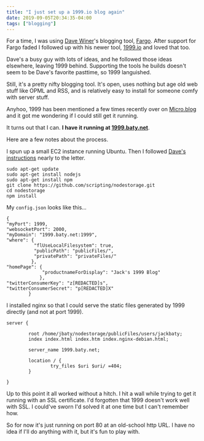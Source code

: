 ```yaml
---
title: "I just set up a 1999.io blog again"
date: 2019-09-05T20:34:35-04:00
tags: ["blogging"]
---
```


For a time, I was using [Dave Winer](http://scripting.com)'s blogging tool, [Fargo](http://fargo.io). After support for Fargo faded I followed up with his newer tool, [1999.io](http://1999.io) and loved that too.

Dave's a busy guy with lots of ideas, and he followed those ideas elsewhere, leaving 1999 behind. Supporting the tools he builds doesn't seem to be Dave's favorite pasttime, so 1999 languished.

Still, it's a pretty nifty blogging tool. It's open, uses nothing but age old web stuff like OPML and RSS, and is relatively easy to install for someone comfy with server stuff.

Anyhoo, 1999 has been mentioned a few times recently over on [Micro.blog](https://micro.blog) and it got me wondering if I could still get it running.

It turns out that I can. **I have it running at [1999.baty.net](http://1999.baty.net/)**.

Here are a few notes about the process.

I spun up a small EC2 instance running Ubuntu. Then I followed [Dave's instructions](https://github.com/scripting/1999-project/blob/master/docs/setup.md) nearly to the letter.

```
sudo apt-get update
sudo apt-get install nodejs
sudo apt-get install npm
git clone https://github.com/scripting/nodestorage.git
cd nodestorage
npm install
```

My `config.json` looks like this...

```
{
"myPort": 1999,
"websocketPort": 2000,
"myDomain": "1999.baty.net:1999",
"where": {
	      "flUseLocalFilesystem": true,
          "publicPath": "publicFiles/",
          "privatePath": "privateFiles/"
         },
"homePage": {
             "productnameForDisplay": "Jack's 1999 Blog"
            },
"twitterConsumerKey": "z[REDACTED]s",
"twitterConsumerSecret": "p[REDACTED]X"
        }
```


I installed nginx so that I could serve the static files generated by 1999 directly (and not at port 1999).

```
server {

        root /home/jbaty/nodestorage/publicFiles/users/jackbaty;
        index index.html index.htm index.nginx-debian.html;

        server_name 1999.baty.net;

        location / {
                try_files $uri $uri/ =404;
        }

}
```

Up to this point it all worked without a hitch. I hit a wall while trying to get it running with an SSL certificate. I'd forgotten that 1999 doesn't work well with SSL. I could've sworn I'd solved it at one time but I can't remember how.

So for now it's just running on port 80 at an old-school http URL. I have no idea if I'll do anything with it, but it's fun to play with.


